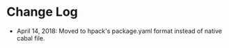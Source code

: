 # Change Log

* April 14, 2018: Moved to hpack's package.yaml format instead of native cabal
  file.

